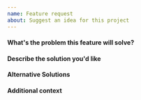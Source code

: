 ```yaml
---
name: Feature request
about: Suggest an idea for this project
---
```


#### What's the problem this feature will solve?

<!-- What are you trying to do, that you are unable to achieve with jmock as it currently stands? -->

#### Describe the solution you'd like

<!-- A clear and concise description of what you want to happen. -->

<!-- Provide examples of real-world use cases that this would enable and how it solves the problem described above. -->

#### Alternative Solutions

<!-- Have you tried to work around the problem using jmock or other tools? Or a different approach to solving this issue? Please elaborate here. -->

#### Additional context

<!-- Add any other context, links, etc. about the feature here. -->

